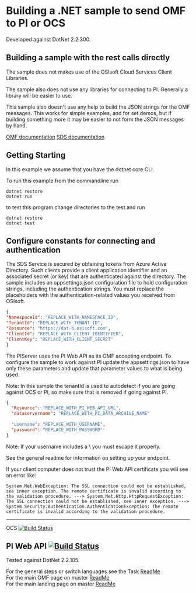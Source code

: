 Building a .NET sample to send OMF to PI or OCS
==================================================================

Developed against DotNet 2.2.300.

Building a sample with the rest calls directly
----------------------------------------------

The sample does not makes use of the OSIsoft Cloud Services Client Libraries. 

The sample also does not use any libraries for connecting to PI.  Generally a library will be easier to use.

This sample also doesn't use any help to build the JSON strings for the OMF messages. This works for simple examples, and for set demos, but if building something more it may be easier to not form the JSON messages by hand.  

[OMF documentation](https://omf-docs.readthedocs.io/en/latest/)
[SDS documentation](https://ocs-docs.osisoft.com/Documentation/SequentialDataStore/Data_Store_and_SDS.html)


Getting Starting
----------------------------

In this example we assume that you have the dotnet core CLI.

To run this example from the commandline run

```
dotnet restore
dotnet run
```

to test this program change directories to the test and run

```
dotnet restore
dotnet test
```


Configure constants for connecting and authentication
-----------------------------------------------------

The SDS Service is secured by obtaining tokens from Azure Active Directory. Such clients 
provide a client application identifier and an associated secret (or key) that are 
authenticated against the directory. The sample includes an appsettings.json configuration 
file to hold configuration strings, including the authentication strings. You must 
replace the placeholders with the authentication-related values you received from OSIsoft. 

```json
{
"NamespaceId": "REPLACE_WITH_NAMESPACE_ID",
"TenantId": "REPLACE_WITH_TENANT_ID",
"Resource": "https://dat-b.osisoft.com",
"ClientId": "REPLACE_WITH_CLIENT_IDENTIFIER",
"ClientKey": "REPLACE_WITH_CLIENT_SECRET"
}
```


The PIServer uses the PI Web API as its OMF accepting endpoint.  To configure the sample to work against PI update the appsettings.json to have only these parameters and update that parameter values to what is being used.

Note: In this sample the tenantId is used to autodetect if you are going against OCS or PI, so make sure that is removed if going against PI.

```json
{
  "Resource": "REPLACE_WITH_PI_WEB_API_URL",
  "dataservername": "REPLACE_WITH_PI_DATA_ARCHIVE_NAME"
  
  "username": "REPLACE_WITH_USERNAME",
  "password": "REPLACE_WITH_PASSWORD"
}
```

Note: If your username includes a \ you must escape it properly.

See the general readme for information on setting up your endpoint.


If your client computer does not trust the PI Web API certificate you will see an error like:

```
System.Net.WebException: The SSL connection could not be established, see inner exception. The remote certificate is invalid according to the validation procedure. ---> System.Net.Http.HttpRequestException: The SSL connection could not be established, see inner exception. ---> System.Security.Authentication.AuthenticationException: The remote certificate is invalid according to the validation procedure.
```

-----------
OCS
[![Build Status](https://osisoft.visualstudio.com/Engineering%20Incubation/_apis/build/status/OMF_test/OMF_APIDotNet?branchName=master&jobName=OMF_APIDotNet)](https://osisoft.visualstudio.com/Engineering%20Incubation/_build/latest?definitionId=4929&branchName=master)

PI Web API
[![Build Status](https://osisoft.visualstudio.com/Engineering%20Incubation/_apis/build/status/OMF_test/OMF_APIDotNet?branchName=master&jobName=OMF_APIDotNet_PWS)](https://osisoft.visualstudio.com/Engineering%20Incubation/_build/latest?definitionId=4929&branchName=master)
-----------

Tested against DotNet 2.2.105.

For the general steps or switch languages see the Task  [ReadMe](../../)<br />
For the main OMF page on master [ReadMe](https://github.com/osisoft/OSI-Samples-OMF)<br />
For the main landing page on master [ReadMe](https://github.com/osisoft/OSI-Samples)
